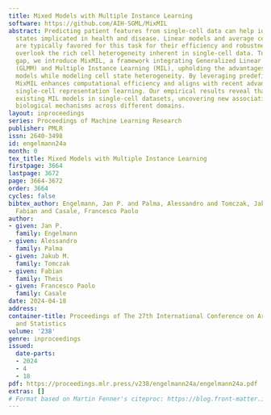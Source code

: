 ```yaml
---
title: Mixed Models with Multiple Instance Learning
software: https://github.com/AIH-SGML/MixMIL
abstract: Predicting patient features from single-cell data can help identify cellular
  states implicated in health and disease. Linear models and average cell type expressions
  are typically favored for this task for their efficiency and robustness, but they
  overlook the rich cell heterogeneity inherent in single-cell data. To address this
  gap, we introduce MixMIL, a framework integrating Generalized Linear Mixed Models
  (GLMM) and Multiple Instance Learning (MIL), upholding the advantages of linear
  models while modeling cell state heterogeneity. By leveraging predefined cell embeddings,
  MixMIL enhances computational efficiency and aligns with recent advancements in
  single-cell representation learning. Our empirical results reveal that MixMIL outperforms
  existing MIL models in single-cell datasets, uncovering new associations and elucidating
  biological mechanisms across different domains.
layout: inproceedings
series: Proceedings of Machine Learning Research
publisher: PMLR
issn: 2640-3498
id: engelmann24a
month: 0
tex_title: Mixed Models with Multiple Instance Learning
firstpage: 3664
lastpage: 3672
page: 3664-3672
order: 3664
cycles: false
bibtex_author: Engelmann, Jan P. and Palma, Alessandro and Tomczak, Jakub M. and Theis,
  Fabian and Casale, Francesco Paolo
author:
- given: Jan P.
  family: Engelmann
- given: Alessandro
  family: Palma
- given: Jakub M.
  family: Tomczak
- given: Fabian
  family: Theis
- given: Francesco Paolo
  family: Casale
date: 2024-04-18
address:
container-title: Proceedings of The 27th International Conference on Artificial Intelligence
  and Statistics
volume: '238'
genre: inproceedings
issued:
  date-parts:
  - 2024
  - 4
  - 18
pdf: https://proceedings.mlr.press/v238/engelmann24a/engelmann24a.pdf
extras: []
# Format based on Martin Fenner's citeproc: https://blog.front-matter.io/posts/citeproc-yaml-for-bibliographies/
---
```

